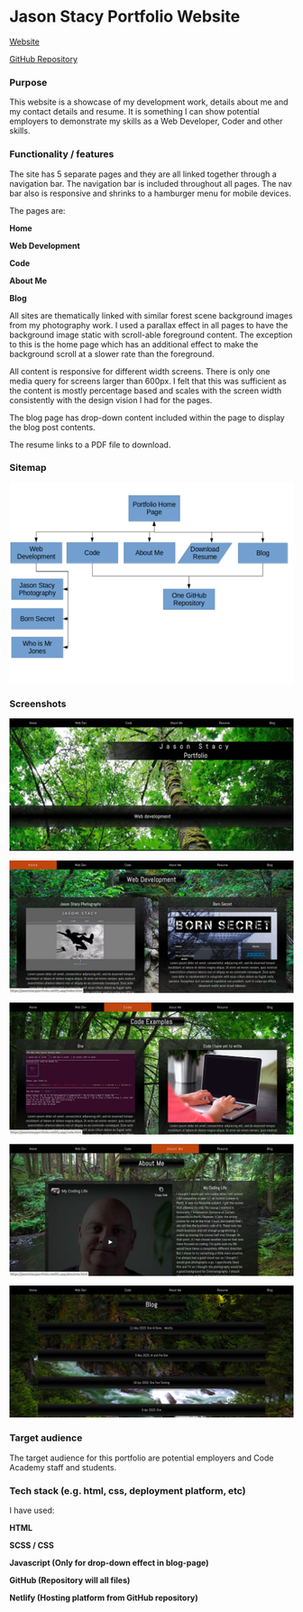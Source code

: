 # Jason Stacy Portfolio Website

[Website](https://jasonstacyportfolio.netlify.app/index.html)

[GitHub Repository](https://github.com/drumovski/portfolio)

### Purpose

This website is a showcase of my development work, details about me and my contact details and resume. It is something I can show potential employers to demonstrate my skills as a Web Developer, Coder and other skills.

### Functionality / features

The site has 5 separate pages and they are all linked together through a navigation bar. The navigation bar is included throughout  all pages. The nav bar also is responsive and shrinks to a hamburger menu for mobile devices.

The pages are:

**Home**

**Web Development**

**Code**

**About Me**

**Blog**

All sites are thematically linked with similar forest scene background images from my photography work. I used a parallax effect in all pages to have the background image static with scroll-able foreground content. The exception to this is the home page which has an additional effect to make the background scroll at a slower rate than the foreground.

All content is responsive for different width screens. There is only one media query for screens larger than 600px. I felt that this was sufficient as the content is mostly percentage based and scales with the screen width consistently with the design vision I had for the pages.

The blog page has drop-down content included within the page to display the blog post contents.

The resume links to a PDF file to download.

### Sitemap

![](docs/Portfolio_site_map.png)



### Screenshots

![](docs/Screenshots/home.png)

![](docs/Screenshots/web.png)

![](docs/Screenshots/code.png)

![](docs/Screenshots/aboutme.png)

![](docs/Screenshots/blog.png)



### Target audience

The target audience for this portfolio are potential employers and Code Academy staff and students.

### Tech stack (e.g. html, css, deployment platform, etc)

I have used:

**HTML**

**SCSS / CSS** 

**Javascript (Only for drop-down effect in blog-page)**

**GitHub (Repository will all files)**

**Netlify (Hosting platform from GitHub repository)**